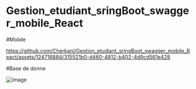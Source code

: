 # Gestion_etudiant_sringBoot_swagger_mobile_React


#Mobile


https://github.com/Cherkani/Gestion_etudiant_sringBoot_swagger_mobile_React/assets/124716884/315521b0-d460-4812-b402-4d9cd561e428

#Base de donne

![image](https://github.com/Cherkani/Gestion_etudiant_sringBoot_swagger_mobile_React/assets/124716884/915556f0-11e0-4907-b70b-01dd2a94ede5)
